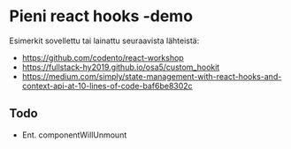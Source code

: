 # Pieni react hooks -demo

Esimerkit sovellettu tai lainattu seuraavista lähteistä:
- https://github.com/codento/react-workshop
- https://fullstack-hy2019.github.io/osa5/custom_hookit
- https://medium.com/simply/state-management-with-react-hooks-and-context-api-at-10-lines-of-code-baf6be8302c

## Todo
- Ent. componentWillUnmount
